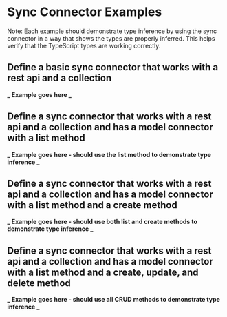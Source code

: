 # Sync Connector Examples

Note: Each example should demonstrate type inference by using the sync connector in a way that shows the types are properly inferred. This helps verify that the TypeScript types are working correctly.

## Define a basic sync connector that works with a rest api and a collection

**_ Example goes here _**

## Define a sync connector that works with a rest api and a collection and has a model connector with a list method

**_ Example goes here - should use the list method to demonstrate type inference _**

## Define a sync connector that works with a rest api and a collection and has a model connector with a list method and a create method

**_ Example goes here - should use both list and create methods to demonstrate type inference _**

## Define a sync connector that works with a rest api and a collection and has a model connector with a list method and a create, update, and delete method

**_ Example goes here - should use all CRUD methods to demonstrate type inference _**

